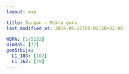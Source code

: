 ```yaml
---
layout: map

title: Šargan – Mokra gora
last_modified_at: 2018-05-21T00:02:50+02:00

WDPA: [145132]
BioRaS: [77]
geoSrbija:
  L1_183: [162]
  L1_362: [79]
---
```

